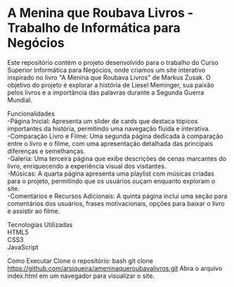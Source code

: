 # A Menina que Roubava Livros - Trabalho de Informática para Negócios

Este repositório contém o projeto desenvolvido para o trabalho do Curso Superior Informática para Negócios, onde criamos um site interativo inspirado no livro "A Menina que Roubava Livros" de Markus Zusak. O objetivo do projeto é explorar a história de Liesel Meminger, sua paixão pelos livros e a importância das palavras durante a Segunda Guerra Mundial.

Funcionalidades<br>
-Página Inicial: Apresenta um slider de cards que destaca tópicos importantes da história, permitindo uma navegação fluida e interativa.<br>
-Comparação Livro e Filme: Uma segunda página dedicada à comparação entre o livro e o filme, com uma apresentação detalhada das principais diferenças e semelhanças.<br>
-Galeria: Uma terceira página que exibe descrições de cenas marcantes do livro, enriquecendo a experiência visual dos visitantes.<br>
-Músicas: A quarta página apresenta uma playlist com músicas criadas para o projeto, permitindo que os usuários ouçam enquanto exploram o site.<br>
-Comentários e Recursos Adicionais: A quinta página inclui uma seção para comentários dos usuários, frases motivacionais, opções para baixar o livro e assistir ao filme.<br>

Tecnologias Utilizadas<br>
HTML5<br>
CSS3<br>
JavaScript<br>

Como Executar
Clone o repositório:
bash
git clone https://github.com/arsiqueira/ameninaqueroubavalivros.git
Abra o arquivo index.html em um navegador para visualizar o site.
